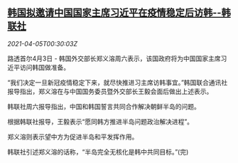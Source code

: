 <!--1617584463000-->
[韩国拟邀请中国国家主席习近平在疫情稳定后访韩--韩联社](https://cn.reuters.com/article/china-south-korea-0403-sat-idCNKBS2BS00X)
------

<div><i>2021-04-05T00:30:03Z</i></div><p>路透首尔4月3日 - 韩国外交部长郑义溶周六表示，该国政府将为中国国家主席习近平访问韩国做准备。</p><p>“我们决定一旦新冠疫情稳定下来，就尽快推进习主席访韩事宜。”韩国联合通讯社报导指出，郑义溶在与中国国务委员暨外交部长王毅会面后做出上述表示。</p><p>韩联社周六报导指出，中国和韩国誓言共同合作解决朝鲜半岛的问题。</p><p>根据韩联社报导，王毅表示“愿同韩方推进半岛问题政治解决进程”。</p><p>郑义溶则表示望中方为促进半岛和平发挥作用。</p><p>韩联社引述郑义溶的话称，“半岛完全无核化是韩中共同目标。”(完)</p>
